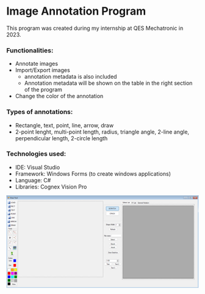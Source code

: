 # Image Annotation Program

This program was created during my internship at QES Mechatronic in 2023. 

### Functionalities:
- Annotate images  
- Import/Export images  
   - annotation metadata is also included  
   - Annotation metadata will be shown on the table in the right section of the program  
- Change the color of the annotation  

### Types of annotations:
- Rectangle, text, point, line, arrow, draw  
- 2-point lenght, multi-point length, radius, triangle angle, 2-line angle, perpendicular length, 2-circle length  

### Technologies used:
- IDE: Visual Studio  
- Framework: Windows Forms (to create windows applications)  
- Language: C#  
- Libraries: Cognex Vision Pro  
  
![My Image](Docs/Annotation%20Program%20screen.png)
